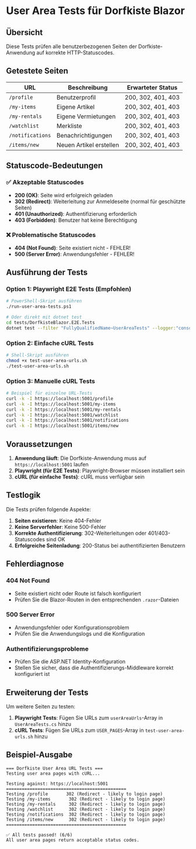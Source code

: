 # User Area Tests für Dorfkiste Blazor

## Übersicht

Diese Tests prüfen alle benutzerbezogenen Seiten der Dorfkiste-Anwendung auf korrekte HTTP-Statuscodes.

## Getestete Seiten

| URL | Beschreibung | Erwarteter Status |
|-----|-------------|-------------------|
| `/profile` | Benutzerprofil | 200, 302, 401, 403 |
| `/my-items` | Eigene Artikel | 200, 302, 401, 403 |
| `/my-rentals` | Eigene Vermietungen | 200, 302, 401, 403 |
| `/watchlist` | Merkliste | 200, 302, 401, 403 |
| `/notifications` | Benachrichtigungen | 200, 302, 401, 403 |
| `/items/new` | Neuen Artikel erstellen | 200, 302, 401, 403 |

## Statuscode-Bedeutungen

### ✅ Akzeptable Statuscodes
- **200 (OK)**: Seite wird erfolgreich geladen
- **302 (Redirect)**: Weiterleitung zur Anmeldeseite (normal für geschützte Seiten)
- **401 (Unauthorized)**: Authentifizierung erforderlich
- **403 (Forbidden)**: Benutzer hat keine Berechtigung

### ❌ Problematische Statuscodes
- **404 (Not Found)**: Seite existiert nicht - FEHLER!
- **500 (Server Error)**: Anwendungsfehler - FEHLER!

## Ausführung der Tests

### Option 1: Playwright E2E Tests (Empfohlen)

```bash
# PowerShell-Skript ausführen
./run-user-area-tests.ps1

# Oder direkt mit dotnet test
cd tests/DorfkisteBlazor.E2E.Tests
dotnet test --filter "FullyQualifiedName~UserAreaTests" --logger:"console;verbosity=detailed"
```

### Option 2: Einfache cURL Tests

```bash
# Shell-Skript ausführen
chmod +x test-user-area-urls.sh
./test-user-area-urls.sh
```

### Option 3: Manuelle cURL Tests

```bash
# Beispiel für einzelne URL-Tests
curl -k -I https://localhost:5001/profile
curl -k -I https://localhost:5001/my-items
curl -k -I https://localhost:5001/my-rentals
curl -k -I https://localhost:5001/watchlist
curl -k -I https://localhost:5001/notifications
curl -k -I https://localhost:5001/items/new
```

## Voraussetzungen

1. **Anwendung läuft**: Die Dorfkiste-Anwendung muss auf `https://localhost:5001` laufen
2. **Playwright (für E2E Tests)**: Playwright-Browser müssen installiert sein
3. **cURL (für einfache Tests)**: cURL muss verfügbar sein

## Testlogik

Die Tests prüfen folgende Aspekte:

1. **Seiten existieren**: Keine 404-Fehler
2. **Keine Serverfehler**: Keine 500-Fehler  
3. **Korrekte Authentifizierung**: 302-Weiterleitungen oder 401/403-Statuscodes sind OK
4. **Erfolgreiche Seitenladung**: 200-Status bei authentifizierten Benutzern

## Fehlerdiagnose

### 404 Not Found
- Seite existiert nicht oder Route ist falsch konfiguriert
- Prüfen Sie die Blazor-Routen in den entsprechenden `.razor`-Dateien

### 500 Server Error
- Anwendungsfehler oder Konfigurationsproblem
- Prüfen Sie die Anwendungslogs und die Konfiguration

### Authentifizierungsprobleme
- Prüfen Sie die ASP.NET Identity-Konfiguration
- Stellen Sie sicher, dass die Authentifizierungs-Middleware korrekt konfiguriert ist

## Erweiterung der Tests

Um weitere Seiten zu testen:

1. **Playwright Tests**: Fügen Sie URLs zum `userAreaUrls`-Array in `UserAreaTests.cs` hinzu
2. **cURL Tests**: Fügen Sie URLs zum `USER_PAGES`-Array in `test-user-area-urls.sh` hinzu

## Beispiel-Ausgabe

```
=== Dorfkiste User Area URL Tests ===
Testing user area pages with cURL...

Testing against: https://localhost:5001
==============================================
Testing /profile       302 (Redirect - likely to login page)
Testing /my-items       302 (Redirect - likely to login page)  
Testing /my-rentals     302 (Redirect - likely to login page)
Testing /watchlist      302 (Redirect - likely to login page)
Testing /notifications  302 (Redirect - likely to login page)
Testing /items/new      302 (Redirect - likely to login page)
==============================================

✅ All tests passed! (6/6)
All user area pages return acceptable status codes.
```